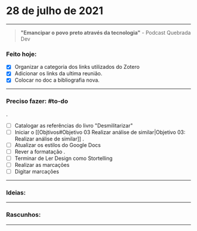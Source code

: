 # 28  de julho de 2021

----

> **"Emancipar o povo preto através da tecnologia"**
\- Podcast Quebrada Dev

### Feito hoje:
- [x] Organizar a categoria dos links utilizados do Zotero 
- [x] Adicionar os links da ultima reunião. 
- [x] Colocar no doc a bibliografia nova.
---

### Preciso fazer: #to-do

.
- [ ] Catalogar as referências do livro "Desmilitarizar"
- [ ] Iniciar o [[Objtivos#Objetivo 03 Realizar análise de similar|Objetivo 03: Realizar análise de similar]]
.
- [ ] Atualizar os estilos do Google Docs
- [ ] Rever a formatação
.
- [ ] Terminar de Ler Design como Stortelling
- [ ] Realizar as marcações
- [ ] Digitar marcações

---

### Ideias:


---

### Rascunhos:


---

